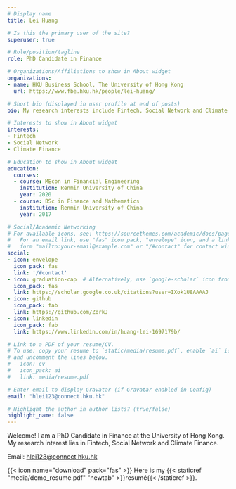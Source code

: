 ```yaml
---
# Display name
title: Lei Huang

# Is this the primary user of the site?
superuser: true

# Role/position/tagline
role: PhD Candidate in Finance

# Organizations/Affiliations to show in About widget
organizations:
- name: HKU Business School, The University of Hong Kong
  url: https://www.fbe.hku.hk/people/lei-huang/

# Short bio (displayed in user profile at end of posts)
bio: My research interests include Fintech, Social Network and Climate Finance.

# Interests to show in About widget
interests:
- Fintech
- Social Network
- Climate Finance

# Education to show in About widget
education:
  courses:
  - course: MEcon in Financial Engineering
    institution: Renmin University of China
    year: 2020
  - course: BSc in Finance and Mathematics
    institution: Renmin University of China
    year: 2017

# Social/Academic Networking
# For available icons, see: https://sourcethemes.com/academic/docs/page-builder/#icons
#   For an email link, use "fas" icon pack, "envelope" icon, and a link in the
#   form "mailto:your-email@example.com" or "/#contact" for contact widget.
social:
- icon: envelope
  icon_pack: fas
  link: '/#contact'
- icon: graduation-cap  # Alternatively, use `google-scholar` icon from `ai` icon pack
  icon_pack: fas
  link: https://scholar.google.co.uk/citations?user=IXok1U8AAAAJ
- icon: github
  icon_pack: fab
  link: https://github.com/ZorkJ
- icon: linkedin
  icon_pack: fab
  link: https://www.linkedin.com/in/huang-lei-1697179b/

# Link to a PDF of your resume/CV.
# To use: copy your resume to `static/media/resume.pdf`, enable `ai` icons in `params.toml`, 
# and uncomment the lines below.
# - icon: cv
#   icon_pack: ai
#   link: media/resume.pdf

# Enter email to display Gravatar (if Gravatar enabled in Config)
email: "hlei123@connect.hku.hk"

# Highlight the author in author lists? (true/false)
highlight_name: false
---
```


Welcome! I am a PhD Candidate in Finance at the University of Hong Kong. My research interest lies in Fintech, Social Network and Climate Finance. 

Email: hlei123@connect.hku.hk

{{< icon name="download" pack="fas" >}} Here is my {{< staticref "media/demo_resume.pdf" "newtab" >}}resumé{{< /staticref >}}.
